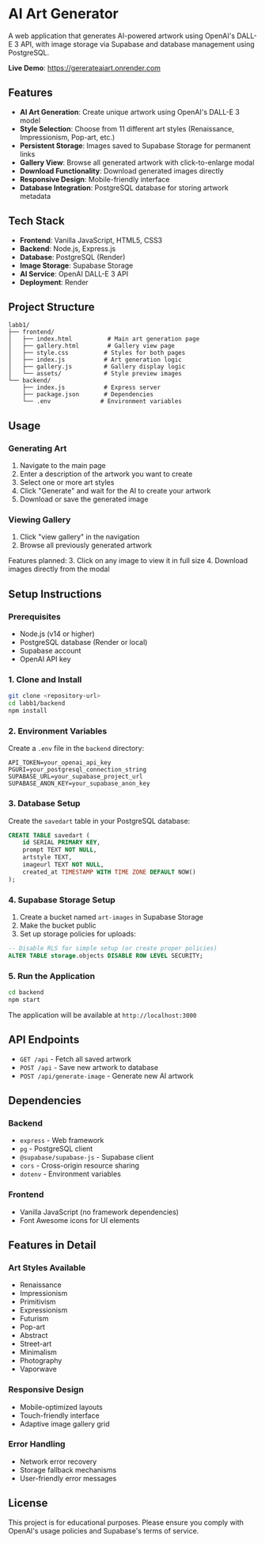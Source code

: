 # AI Art Generator

A web application that generates AI-powered artwork using OpenAI's DALL-E 3 API, with image storage via Supabase and database management using PostgreSQL.

**Live Demo**: https://gererateaiart.onrender.com

## Features

- **AI Art Generation**: Create unique artwork using OpenAI's DALL-E 3 model
- **Style Selection**: Choose from 11 different art styles (Renaissance, Impressionism, Pop-art, etc.)
- **Persistent Storage**: Images saved to Supabase Storage for permanent links
- **Gallery View**: Browse all generated artwork with click-to-enlarge modal
- **Download Functionality**: Download generated images directly
- **Responsive Design**: Mobile-friendly interface
- **Database Integration**: PostgreSQL database for storing artwork metadata

## Tech Stack

- **Frontend**: Vanilla JavaScript, HTML5, CSS3
- **Backend**: Node.js, Express.js
- **Database**: PostgreSQL (Render)
- **Image Storage**: Supabase Storage
- **AI Service**: OpenAI DALL-E 3 API
- **Deployment**: Render

## Project Structure

```
labb1/
├── frontend/
│   ├── index.html          # Main art generation page
│   ├── gallery.html        # Gallery view page
│   ├── style.css          # Styles for both pages
│   ├── index.js           # Art generation logic
│   ├── gallery.js         # Gallery display logic
│   └── assets/            # Style preview images
└── backend/
    ├── index.js           # Express server
    ├── package.json       # Dependencies
    └── .env              # Environment variables
```

## Usage

### Generating Art

1. Navigate to the main page
2. Enter a description of the artwork you want to create
3. Select one or more art styles
4. Click "Generate" and wait for the AI to create your artwork
5. Download or save the generated image

### Viewing Gallery

1. Click "view gallery" in the navigation
2. Browse all previously generated artwork

Features planned:
3. Click on any image to view it in full size
4. Download images directly from the modal

## Setup Instructions

### Prerequisites

- Node.js (v14 or higher)
- PostgreSQL database (Render or local)
- Supabase account
- OpenAI API key

### 1. Clone and Install

```bash
git clone <repository-url>
cd labb1/backend
npm install
```

### 2. Environment Variables

Create a `.env` file in the `backend` directory:

```env
API_TOKEN=your_openai_api_key
PGURI=your_postgresql_connection_string
SUPABASE_URL=your_supabase_project_url
SUPABASE_ANON_KEY=your_supabase_anon_key
```

### 3. Database Setup

Create the `savedart` table in your PostgreSQL database:

```sql
CREATE TABLE savedart (
    id SERIAL PRIMARY KEY,
    prompt TEXT NOT NULL,
    artstyle TEXT,
    imageurl TEXT NOT NULL,
    created_at TIMESTAMP WITH TIME ZONE DEFAULT NOW()
);
```

### 4. Supabase Storage Setup

1. Create a bucket named `art-images` in Supabase Storage
2. Make the bucket public
3. Set up storage policies for uploads:

```sql
-- Disable RLS for simple setup (or create proper policies)
ALTER TABLE storage.objects DISABLE ROW LEVEL SECURITY;
```

### 5. Run the Application

```bash
cd backend
npm start
```

The application will be available at `http://localhost:3000`

## API Endpoints

- `GET /api` - Fetch all saved artwork
- `POST /api` - Save new artwork to database
- `POST /api/generate-image` - Generate new AI artwork

## Dependencies

### Backend
- `express` - Web framework
- `pg` - PostgreSQL client
- `@supabase/supabase-js` - Supabase client
- `cors` - Cross-origin resource sharing
- `dotenv` - Environment variables

### Frontend
- Vanilla JavaScript (no framework dependencies)
- Font Awesome icons for UI elements

## Features in Detail

### Art Styles Available
- Renaissance
- Impressionism
- Primitivism
- Expressionism
- Futurism
- Pop-art
- Abstract
- Street-art
- Minimalism
- Photography
- Vaporwave

### Responsive Design
- Mobile-optimized layouts
- Touch-friendly interface
- Adaptive image gallery grid

### Error Handling
- Network error recovery
- Storage fallback mechanisms
- User-friendly error messages

## License

This project is for educational purposes. Please ensure you comply with OpenAI's usage policies and Supabase's terms of service.